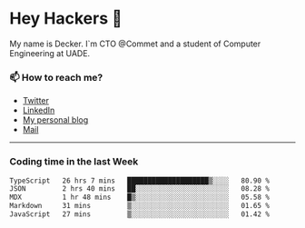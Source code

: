 # Hey Hackers 👋

My name is Decker. I`m CTO @Commet and a student of Computer Engineering at UADE.

### 📫 How to reach me?
- [Twitter](https://x.com/0xDecker) 
- [LinkedIn](https://www.linkedin.com/in/decker-urbano/) 
- [My personal blog](http://decker.sh) 
- [Mail](mailto:me@decker.sh)

---

### Coding time in the last Week

<!--START_SECTION:waka-->

```txt
TypeScript   26 hrs 7 mins   ████████████████████▒░░░░   80.90 %
JSON         2 hrs 40 mins   ██░░░░░░░░░░░░░░░░░░░░░░░   08.28 %
MDX          1 hr 48 mins    █▒░░░░░░░░░░░░░░░░░░░░░░░   05.58 %
Markdown     31 mins         ▒░░░░░░░░░░░░░░░░░░░░░░░░   01.65 %
JavaScript   27 mins         ▒░░░░░░░░░░░░░░░░░░░░░░░░   01.42 %
```

<!--END_SECTION:waka-->
